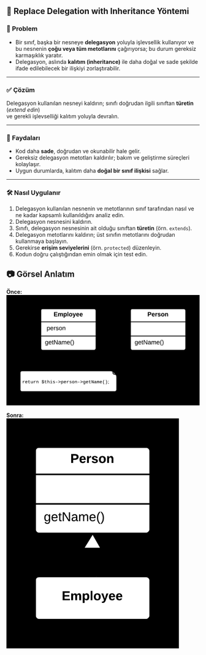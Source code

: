 ## 🔁 Replace Delegation with Inheritance Yöntemi

### 🐞 Problem

- Bir sınıf, başka bir nesneye **delegasyon** yoluyla işlevsellik kullanıyor ve bu nesnenin **çoğu veya tüm metotlarını** çağırıyorsa; bu durum gereksiz karmaşıklık yaratır.
- Delegasyon, aslında **kalıtım (inheritance)** ile daha doğal ve sade şekilde ifade edilebilecek bir ilişkiyi zorlaştırabilir.

---

### ✅ Çözüm

Delegasyon kullanılan nesneyi kaldırın; sınıfı doğrudan ilgili sınıftan **türetin** (*extend edin*)  
ve gerekli işlevselliği kalıtım yoluyla devralın.

---

### 🌱 Faydaları

- Kod daha **sade**, doğrudan ve okunabilir hale gelir.
- Gereksiz delegasyon metotları kaldırılır; bakım ve geliştirme süreçleri kolaylaşır.
- Uygun durumlarda, kalıtım daha **doğal bir sınıf ilişkisi** sağlar.

---

### 🛠️ Nasıl Uygulanır

1. Delegasyon kullanılan nesnenin ve metotlarının sınıf tarafından nasıl ve ne kadar kapsamlı kullanıldığını analiz edin.
2. Delegasyon nesnesini kaldırın.
3. Sınıfı, delegasyon nesnesinin ait olduğu sınıftan **türetin** (örn. `extends`).
4. Delegasyon metotlarını kaldırın; üst sınıfın metotlarını doğrudan kullanmaya başlayın.
5. Gerekirse **erişim seviyelerini** (örn. `protected`) düzenleyin.
6. Kodun doğru çalıştığından emin olmak için test edin.



## 📷 Görsel Anlatım

**Önce:**  
![Önceki hali](before.png)

**Sonra:**  
![Sonraki hali](after.png)